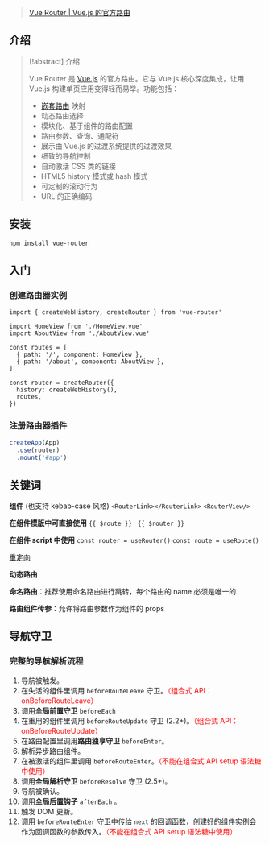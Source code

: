 > [Vue Router | Vue.js 的官方路由](https://router.vuejs.org/zh/)

## 介绍

>[!abstract] 介绍
>
>Vue Router 是 [Vue.js](https://vuejs.org/) 的官方路由。它与 Vue.js 核心深度集成，让用 Vue.js 构建单页应用变得轻而易举。功能包括：
>
>- [嵌套路由](嵌套路由.md) 映射
>- 动态路由选择
>- 模块化、基于组件的路由配置
>- 路由参数、查询、通配符
>- 展示由 Vue.js 的过渡系统提供的过渡效果
>- 细致的导航控制
>- 自动激活 CSS 类的链接
>- HTML5 history 模式或 hash 模式
>- 可定制的滚动行为
>- URL 的正确编码

## 安装

```bash
npm install vue-router
```

## 入门

### 创建路由器实例

```vue
import { createWebHistory, createRouter } from 'vue-router'

import HomeView from './HomeView.vue'
import AboutView from './AboutView.vue'

const routes = [
  { path: '/', component: HomeView },
  { path: '/about', component: AboutView },
]

const router = createRouter({
  history: createWebHistory(),
  routes,
})
```

### 注册路由器插件

```ts
createApp(App)
  .use(router)
  .mount('#app')
```

## 关键词

**组件** (也支持 kebab-case 风格)
`<RouterLink></RouterLink>`
`<RouterView/>`

**在组件模版中可直接使用**
`{{ $route }} `
`{{ $router }} `

**在组件 script 中使用**
`const router = useRouter()`
`const route = useRoute()`

[重定向](重定向.md)

**动态路由**

**命名路由**：推荐使用命名路由进行跳转，每个路由的 name 必须是唯一的

**路由组件传参**：允许将路由参数作为组件的 props

## 导航守卫

### 完整的导航解析流程

1. 导航被触发。
2. 在失活的组件里调用 `beforeRouteLeave` 守卫。<font color="#ff0000">（组合式 API：onBeforeRouteLeave）</font>
3. 调用**全局前置守卫** `beforeEach` 
4. 在重用的组件里调用 `beforeRouteUpdate` 守卫 (2.2+)。<font color="#ff0000">（组合式 API：onBeforeRouteUpdate）</font>
5. 在路由配置里调用**路由独享守卫** `beforeEnter`。
6. 解析异步路由组件。
7. 在被激活的组件里调用 `beforeRouteEnter`。<font color="#ff0000">（不能在组合式 API setup 语法糖中使用）</font>
8. 调用**全局解析守卫** `beforeResolve` 守卫 (2.5+)。
9. 导航被确认。
10. 调用**全局后置钩子** `afterEach` 。
11. 触发 DOM 更新。
12. 调用 `beforeRouteEnter` 守卫中传给 `next` 的回调函数，创建好的组件实例会作为回调函数的参数传入。<font color="#ff0000">（不能在组合式 API setup 语法糖中使用）</font>
